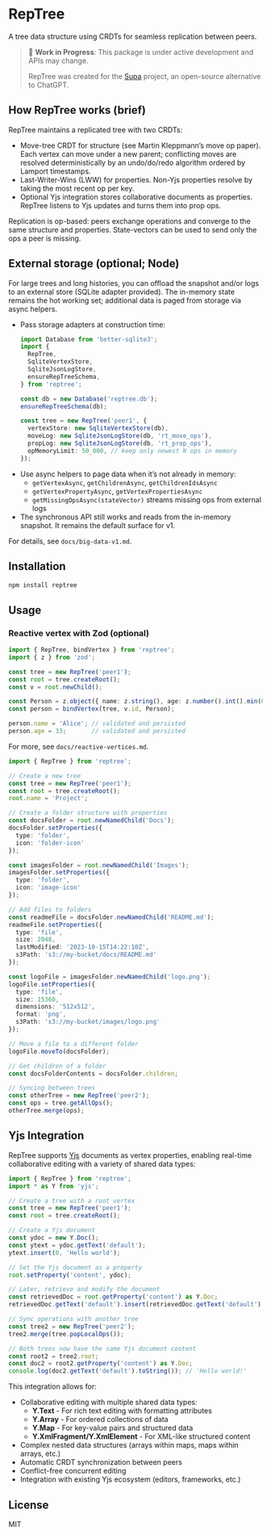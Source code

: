 # RepTree

A tree data structure using CRDTs for seamless replication between peers.

> 🚧 **Work in Progress**: This package is under active development and APIs may change.
>
> RepTree was created for the [Supa](https://github.com/supaorg/supa) project, an open-source alternative to ChatGPT.

## How RepTree works (brief)

RepTree maintains a replicated tree with two CRDTs:
- Move-tree CRDT for structure (see Martin Kleppmann’s move op paper). Each vertex can move under a new parent; conflicting moves are resolved deterministically by an undo/do/redo algorithm ordered by Lamport timestamps.
- Last-Writer-Wins (LWW) for properties. Non-Yjs properties resolve by taking the most recent op per key.
- Optional Yjs integration stores collaborative documents as properties. RepTree listens to Yjs updates and turns them into prop ops.

Replication is op-based: peers exchange operations and converge to the same structure and properties. State-vectors can be used to send only the ops a peer is missing.

## External storage (optional; Node)

For large trees and long histories, you can offload the snapshot and/or logs to an external store (SQLite adapter provided). The in-memory state remains the hot working set; additional data is paged from storage via async helpers.

- Pass storage adapters at construction time:
  ```ts
  import Database from 'better-sqlite3';
  import {
    RepTree,
    SqliteVertexStore,
    SqliteJsonLogStore,
    ensureRepTreeSchema,
  } from 'reptree';

  const db = new Database('reptree.db');
  ensureRepTreeSchema(db);

  const tree = new RepTree('peer1', {
    vertexStore: new SqliteVertexStore(db),
    moveLog: new SqliteJsonLogStore(db, 'rt_move_ops'),
    propLog: new SqliteJsonLogStore(db, 'rt_prop_ops'),
    opMemoryLimit: 50_000, // keep only newest N ops in memory
  });
  ```
- Use async helpers to page data when it’s not already in memory:
  - `getVertexAsync`, `getChildrenAsync`, `getChildrenIdsAsync`
  - `getVertexPropertyAsync`, `getVertexPropertiesAsync`
  - `getMissingOpsAsync(stateVector)` streams missing ops from external logs
- The synchronous API still works and reads from the in-memory snapshot. It remains the default surface for v1.

For details, see `docs/big-data-v1.md`.

## Installation

```bash
npm install reptree
```

## Usage

### Reactive vertex with Zod (optional)

```ts
import { RepTree, bindVertex } from 'reptree';
import { z } from 'zod';

const tree = new RepTree('peer1');
const root = tree.createRoot();
const v = root.newChild();

const Person = z.object({ name: z.string(), age: z.number().int().min(0) });
const person = bindVertex(tree, v.id, Person);

person.name = 'Alice'; // validated and persisted
person.age = 33;       // validated and persisted
```

For more, see `docs/reactive-vertices.md`. 

```typescript
import { RepTree } from 'reptree';

// Create a new tree
const tree = new RepTree('peer1');
const root = tree.createRoot();
root.name = 'Project';

// Create a folder structure with properties
const docsFolder = root.newNamedChild('Docs');
docsFolder.setProperties({
  type: 'folder',
  icon: 'folder-icon'
});

const imagesFolder = root.newNamedChild('Images');
imagesFolder.setProperties({
  type: 'folder',
  icon: 'image-icon'
});

// Add files to folders
const readmeFile = docsFolder.newNamedChild('README.md');
readmeFile.setProperties({
  type: 'file',
  size: 2048,
  lastModified: '2023-10-15T14:22:10Z',
  s3Path: 's3://my-bucket/docs/README.md'
});

const logoFile = imagesFolder.newNamedChild('logo.png');
logoFile.setProperties({
  type: 'file',
  size: 15360,
  dimensions: '512x512',
  format: 'png',
  s3Path: 's3://my-bucket/images/logo.png'
});

// Move a file to a different folder
logoFile.moveTo(docsFolder);

// Get children of a folder
const docsFolderContents = docsFolder.children;

// Syncing between trees
const otherTree = new RepTree('peer2');
const ops = tree.getAllOps();
otherTree.merge(ops);
```

## Yjs Integration

RepTree supports [Yjs](https://github.com/yjs/yjs) documents as vertex properties, enabling real-time collaborative editing with a variety of shared data types:

```typescript
import { RepTree } from 'reptree';
import * as Y from 'yjs';

// Create a tree with a root vertex
const tree = new RepTree('peer1');
const root = tree.createRoot();

// Create a Yjs document
const ydoc = new Y.Doc();
const ytext = ydoc.getText('default');
ytext.insert(0, 'Hello world');

// Set the Yjs document as a property
root.setProperty('content', ydoc);

// Later, retrieve and modify the document
const retrievedDoc = root.getProperty('content') as Y.Doc;
retrievedDoc.getText('default').insert(retrievedDoc.getText('default').length, '!');

// Sync operations with another tree
const tree2 = new RepTree('peer2');
tree2.merge(tree.popLocalOps());

// Both trees now have the same Yjs document content
const root2 = tree2.root;
const doc2 = root2.getProperty('content') as Y.Doc;
console.log(doc2.getText('default').toString()); // 'Hello world!'
```

This integration allows for:
- Collaborative editing with multiple shared data types:
  - **Y.Text** - For rich text editing with formatting attributes
  - **Y.Array** - For ordered collections of data
  - **Y.Map** - For key-value pairs and structured data
  - **Y.XmlFragment/Y.XmlElement** - For XML-like structured content
- Complex nested data structures (arrays within maps, maps within arrays, etc.)
- Automatic CRDT synchronization between peers
- Conflict-free concurrent editing
- Integration with existing Yjs ecosystem (editors, frameworks, etc.)

## License

MIT